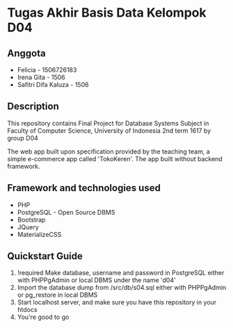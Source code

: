 # Tugas Akhir Basis Data Kelompok D04
## Anggota
* Felicia - 1506726183
* Irena Gita - 1506
* Safitri Difa Kaluza - 1506

## Description
This repository contains Final Project for Database Systems Subject in Faculty of Computer Science, University of Indonesia 2nd term 1617 by group D04

The web app built upon specification provided by the teaching team, a simple e-commerce app called 'TokoKeren'. The app built without backend framework.

## Framework and technologies used
* PHP
* PostgreSQL - Open Source DBMS
* Bootstrap
* JQuery
* MaterializeCSS

## Quickstart Guide
1. !required Make database, username and password in PostgreSQL either with PHPPgAdmin or local DBMS under the name 'd04'
2. Import the database dump from /src/db/s04.sql either with PHPPgAdmin or pg_restore in local DBMS
3. Start localhost server, and make sure you have this repository in your htdocs
4. You're good to go
